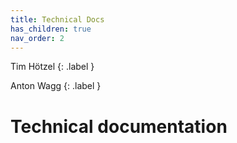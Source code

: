 ```yaml
---
title: Technical Docs
has_children: true
nav_order: 2
---
```


Tim Hötzel
{: .label }

Anton Wagg
{: .label }

# Technical documentation